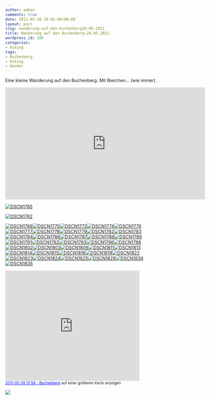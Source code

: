 ```yaml
---
author: admin
comments: true
date: 2011-05-30 19:05:00+00:00
layout: post
slug: wanderung-auf-den-buchenberg28-05-2011
title: Wanderung auf den Buchenberg–28.05.2011
wordpress_id: 286
categories:
- Hiking
tags:
- Buchenberg
- Hiking
- Wander
---
```


Eine kleine Wanderung auf den Buchenberg. Mit Bierchen… (wie immer).

<div style="padding-bottom: 0px; margin: 0px; padding-left: 0px; padding-right: 0px; display: inline; float: none; padding-top: 0px" id="scid:5737277B-5D6D-4f48-ABFC-DD9C333F4C5D:e45d2885-fcc9-4d23-9447-a8a743c13d3e" class="wlWriterEditableSmartContent"><div><object width="633" height="356"><param name="movie" value="http://www.youtube.com/v/ZkNG7tLVzCE?hl=en&amp;hd=1"></param><embed src="http://www.youtube.com/v/ZkNG7tLVzCE?hl=en&amp;hd=1" type="application/x-shockwave-flash" width="633" height="356"></embed></object></div></div>

[![DSCN1785](http://andydunkel.net/assets/uploads/2011/05/DSCN1785_thumb.jpg)](http://andydunkel.net/assets/uploads/2011/05/DSCN1785.jpg)

<!-- more -->

[![DSCN1762](http://andydunkel.net/assets/uploads/2011/05/DSCN1762_thumb.jpg)](http://andydunkel.net/assets/uploads/2011/05/DSCN1762.jpg)

[![DSCN1768](http://andydunkel.net/assets/uploads/2011/05/DSCN1768_thumb.jpg)](http://andydunkel.net/assets/uploads/2011/05/DSCN1768.jpg)[![DSCN1770](http://andydunkel.net/assets/uploads/2011/05/DSCN1770_thumb.jpg)](http://andydunkel.net/assets/uploads/2011/05/DSCN1770.jpg)[![DSCN1772](http://andydunkel.net/assets/uploads/2011/05/DSCN1772_thumb.jpg)](http://andydunkel.net/assets/uploads/2011/05/DSCN1772.jpg)[![DSCN1774](http://andydunkel.net/assets/uploads/2011/05/DSCN1774_thumb.jpg)](http://andydunkel.net/assets/uploads/2011/05/DSCN1774.jpg)[![DSCN1776](http://andydunkel.net/assets/uploads/2011/05/DSCN1776_thumb.jpg)](http://andydunkel.net/assets/uploads/2011/05/DSCN1776.jpg)[![DSCN1777](http://andydunkel.net/assets/uploads/2011/05/DSCN1777_thumb.jpg)](http://andydunkel.net/assets/uploads/2011/05/DSCN1777.jpg)[![DSCN1778](http://andydunkel.net/assets/uploads/2011/05/DSCN1778_thumb.jpg)](http://andydunkel.net/assets/uploads/2011/05/DSCN1778.jpg)[![DSCN1779](http://andydunkel.net/assets/uploads/2011/05/DSCN1779_thumb.jpg)](http://andydunkel.net/assets/uploads/2011/05/DSCN1779.jpg)[![DSCN1782](http://andydunkel.net/assets/uploads/2011/05/DSCN1782_thumb.jpg)](http://andydunkel.net/assets/uploads/2011/05/DSCN1782.jpg)[![DSCN1783](http://andydunkel.net/assets/uploads/2011/05/DSCN1783_thumb.jpg)](http://andydunkel.net/assets/uploads/2011/05/DSCN1783.jpg)[![DSCN1784](http://andydunkel.net/assets/uploads/2011/05/DSCN1784_thumb.jpg)](http://andydunkel.net/assets/uploads/2011/05/DSCN1784.jpg)[![DSCN1786](http://andydunkel.net/assets/uploads/2011/05/DSCN1786_thumb.jpg)](http://andydunkel.net/assets/uploads/2011/05/DSCN1786.jpg)[![DSCN1787](http://andydunkel.net/assets/uploads/2011/05/DSCN1787_thumb.jpg)](http://andydunkel.net/assets/uploads/2011/05/DSCN1787.jpg)[![DSCN1788](http://andydunkel.net/assets/uploads/2011/05/DSCN1788_thumb.jpg)](http://andydunkel.net/assets/uploads/2011/05/DSCN1788.jpg)[![DSCN1789](http://andydunkel.net/assets/uploads/2011/05/DSCN1789_thumb.jpg)](http://andydunkel.net/assets/uploads/2011/05/DSCN1789.jpg)[![DSCN1791](http://andydunkel.net/assets/uploads/2011/05/DSCN1791_thumb.jpg)](http://andydunkel.net/assets/uploads/2011/05/DSCN1791.jpg)[![DSCN1792](http://andydunkel.net/assets/uploads/2011/05/DSCN1792_thumb.jpg)](http://andydunkel.net/assets/uploads/2011/05/DSCN1792.jpg)[![DSCN1793](http://andydunkel.net/assets/uploads/2011/05/DSCN1793_thumb.jpg)](http://andydunkel.net/assets/uploads/2011/05/DSCN1793.jpg)[![DSCN1796](http://andydunkel.net/assets/uploads/2011/05/DSCN1796_thumb.jpg)](http://andydunkel.net/assets/uploads/2011/05/DSCN1796.jpg)[![DSCN1798](http://andydunkel.net/assets/uploads/2011/05/DSCN1798_thumb.jpg)](http://andydunkel.net/assets/uploads/2011/05/DSCN1798.jpg)[![DSCN1802](http://andydunkel.net/assets/uploads/2011/05/DSCN1802_thumb.jpg)](http://andydunkel.net/assets/uploads/2011/05/DSCN1802.jpg)[![DSCN1803](http://andydunkel.net/assets/uploads/2011/05/DSCN1803_thumb.jpg)](http://andydunkel.net/assets/uploads/2011/05/DSCN1803.jpg)[![DSCN1809](http://andydunkel.net/assets/uploads/2011/05/DSCN1809_thumb.jpg)](http://andydunkel.net/assets/uploads/2011/05/DSCN1809.jpg)[![DSCN1811](http://andydunkel.net/assets/uploads/2011/05/DSCN1811_thumb.jpg)](http://andydunkel.net/assets/uploads/2011/05/DSCN1811.jpg)[![DSCN1813](http://andydunkel.net/assets/uploads/2011/05/DSCN1813_thumb.jpg)](http://andydunkel.net/assets/uploads/2011/05/DSCN1813.jpg)[![DSCN1814](http://andydunkel.net/assets/uploads/2011/05/DSCN1814_thumb.jpg)](http://andydunkel.net/assets/uploads/2011/05/DSCN1814.jpg)[![DSCN1815](http://andydunkel.net/assets/uploads/2011/05/DSCN1815_thumb.jpg)](http://andydunkel.net/assets/uploads/2011/05/DSCN1815.jpg)[![DSCN1816](http://andydunkel.net/assets/uploads/2011/05/DSCN1816_thumb.jpg)](http://andydunkel.net/assets/uploads/2011/05/DSCN1816.jpg)[![DSCN1819](http://andydunkel.net/assets/uploads/2011/05/DSCN1819_thumb.jpg)](http://andydunkel.net/assets/uploads/2011/05/DSCN1819.jpg)[![DSCN1822](http://andydunkel.net/assets/uploads/2011/05/DSCN1822_thumb.jpg)](http://andydunkel.net/assets/uploads/2011/05/DSCN1822.jpg)[![DSCN1823](http://andydunkel.net/assets/uploads/2011/05/DSCN1823_thumb.jpg)](http://andydunkel.net/assets/uploads/2011/05/DSCN1823.jpg)[![DSCN1824](http://andydunkel.net/assets/uploads/2011/05/DSCN1824_thumb.jpg)](http://andydunkel.net/assets/uploads/2011/05/DSCN1824.jpg)[![DSCN1825](http://andydunkel.net/assets/uploads/2011/05/DSCN1825_thumb.jpg)](http://andydunkel.net/assets/uploads/2011/05/DSCN1825.jpg)[![DSCN1829](http://andydunkel.net/assets/uploads/2011/05/DSCN1829_thumb.jpg)](http://andydunkel.net/assets/uploads/2011/05/DSCN1829.jpg)[![DSCN1834](http://andydunkel.net/assets/uploads/2011/05/DSCN1834_thumb.jpg)](http://andydunkel.net/assets/uploads/2011/05/DSCN1834.jpg)[![DSCN1835](http://andydunkel.net/assets/uploads/2011/05/DSCN1835_thumb.jpg)](http://andydunkel.net/assets/uploads/2011/05/DSCN1835.jpg)

  
<iframe height="350" marginheight="0" src="http://maps.google.de/maps/ms?ie=UTF8&amp;hl=de&amp;msa=0&amp;msid=208324790998598431494.0004a456d4b4257beda9b&amp;ll=47.609891,10.813625&amp;spn=0.011222,0.016179&amp;t=h&amp;output=embed" frameborder="0" width="425" marginwidth="0" scrolling="no"></iframe><br><small><a style="text-align: left; color: #0000ff" href="http://maps.google.de/maps/ms?ie=UTF8&amp;hl=de&amp;msa=0&amp;msid=208324790998598431494.0004a456d4b4257beda9b&amp;ll=47.609891,10.813625&amp;spn=0.011222,0.016179&amp;t=h&amp;source=embed">2011-05-28 12:58 - Buchenberg</a> auf einer größeren Karte anzeigen</small> 

![](http://chart.apis.google.com/chart?&chs=600x350&cht=lxy&chtt=H%C3%B6he&chxt=x,y&chxr=0,0,6,11,800.0,1200.0,25&chco=009A00&chm=B,00AA00,0,0,0&chg=100000,6.25,1,0&chd=e:AAAQAfAtA9BMBbBpB5CGCOCcCpC3DFDTDhDxEAEPEeEsE7FKFZFoF2F-GFGTGiGwG.HNHcHvH9IOIdImI3JGJWJnJ4KDKNKeKwLALGLVLjLqLxL4MDMPMYMnMxM9NDNRNYNpN2OGOTOcOjOwO-PHPOPWPlP0P7QCQJQXQfQtQ7RKRRRgRmRuR9SLScSqSxS3S7TGTVTlTzUCURUgUnU2VFVUVhVvV8WJWZWhWoW5XJXYXnX0YDYRYfYsY6ZIZWZlZzaCaQaeata7bKbabob3cFcTcicwc.dNdbdsd5eHeVejewe.fNfbfqf5gDgPgegsg6hIhWhlhyiBiPieisi7jJjXjkjzkCkQkfktk8lMlblql5mJmamom2nFnUnjnxoAoJoUojoxo.pNpcprp5qEqPqdqqq5rIrYror2sGsVsksys8tHtWtkt0uCuRufuxu.vNvUvjvxwBwQwfwtw6xKxYxjxtx9yMybypy3zFzNzczrz60I0W0k0z1C1R1f1u182K2Z2n2v2-3M3a3o324E4S4d,IzJcJ2KIKbKlKmK1LFLcLxMNM1NjOMOtPUP3QYQ9RkSRS6TlUPUxVRVlVzV7WEWLWQWbWqW8XQXyYfZPaCa1bvcqdieZfMgFg1hgiOi8jvkalUmSnToQpIqFrArvscs9tkuIukvJvvwdxJx7y0zh0T091n2R273n4K4y5c6F6y7d8I8s9F9a9u99-N-V-f-o-o-i-i-f-Z-R-Q-W-P-H949b8z8L7i7A6r6n6t6x606364636y6r6b6O6C515x5z6D6X6l616869606j6H5g424V3x3K2r2W2H1x1b1N1D020l0f0m0x0x0x06090v0OzxzOykxzxFwVvguut5tAsJrbq6qdp.pgpCohoAnbm9mjmHl0lnk.kbj.jnjHigiHhyhYg3gTfufIejd.dkdLczcecIb4bsbubtbwbqbdbSa7alaPZwZXY-YgX7XKWmWSV2VVVBU9VIVPVRVbVcVWU-UWToS9SfSGR5RzRyR0RuRqRYREQ9QwQiQRQJQKQFP2PmPZPGOqOHNpNCMTLeK0KPJ0)
